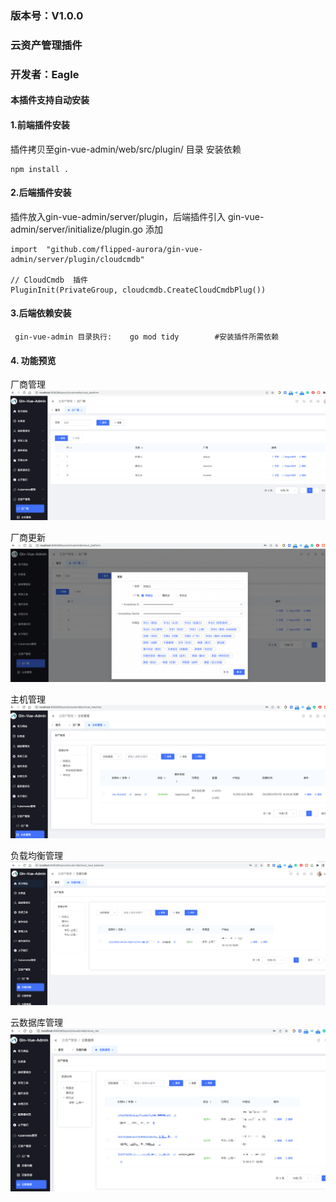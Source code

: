### 版本号：V1.0.0
### 云资产管理插件
### 开发者：Eagle
#### 本插件支持自动安装
#### 1.前端插件安装
插件拷贝至gin-vue-admin/web/src/plugin/ 目录
安装依赖
```
npm install .
```
#### 2.后端插件安装
插件放入gin-vue-admin/server/plugin，后端插件引入
gin-vue-admin/server/initialize/plugin.go 添加
```
import  "github.com/flipped-aurora/gin-vue-admin/server/plugin/cloudcmdb"

// CloudCmdb  插件
PluginInit(PrivateGroup, cloudcmdb.CreateCloudCmdbPlug())
```

#### 3.后端依赖安装
```
 gin-vue-admin 目录执行:    go mod tidy        #安装插件所需依赖
```

#### 4. 功能预览
厂商管理
![厂商管理](https://github.com/2696524545/plugin/blob/main/%E5%8E%82%E5%95%86%E7%AE%A1%E7%90%86.png?raw=true)

厂商更新
![厂商更新](https://github.com/2696524545/plugin/blob/main/%E5%8E%82%E5%95%86%E6%9B%B4%E6%96%B0.png?raw=true)

主机管理
![主机管理](https://github.com/2696524545/plugin/blob/main/%E4%B8%BB%E6%9C%BA%E7%AE%A1%E7%90%86.png?raw=true)

负载均衡管理
![负载均衡管理](https://github.com/2696524545/plugin/blob/main/%E8%B4%9F%E8%BD%BD%E5%9D%87%E8%A1%A1.png?raw=true)

云数据库管理
![云数据库管理](https://github.com/2696524545/plugin/blob/main/%E4%BA%91%E6%95%B0%E6%8D%AE%E5%BA%93.png?raw=true)